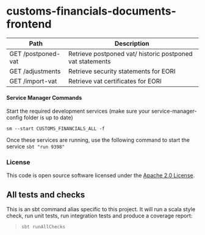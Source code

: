 
# customs-financials-documents-frontend

| Path                                                                   | Description                                                                                       |
| ---------------------------------------------------------------------  | ------------------------------------------------------------------------------------------------- |
| GET  /postponed-vat                                                    | Retrieve postponed vat/ historic postponed vat statements                                                |                
| GET  /adjustments                                                      | Retrieve security statements for EORI                                                          |                
| GET  /import-vat                                                       | Retrieve vat certificates for EORI                                                          |                


#### Service Manager Commands

Start the required development services (make sure your service-manager-config folder is up to date)

    sm --start CUSTOMS_FINANCIALS_ALL -f

Once these services are running, use the following command to start the service `sbt "run 9398"`
    
### License

This code is open source software licensed under the [Apache 2.0 License]("http://www.apache.org/licenses/LICENSE-2.0.html").

## All tests and checks

This is an sbt command alias specific to this project. It will run a scala style check, run unit tests, run integration
tests and produce a coverage report:

> `sbt runAllChecks`
